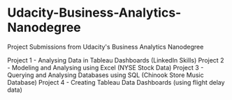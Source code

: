 # Udacity-Business-Analytics-Nanodegree
Project Submissions from Udacity's Business Analytics Nanodegree

Project 1 - Analysing Data in Tableau Dashboards (LinkedIn Skills)
Project 2 - Modeling and Analysing using Excel (NYSE Stock Data)
Project 3 - Querying and Analysing Databases using SQL (Chinook Store Music Database)
Project 4 - Creating Tableau Data Dashboards (using flight delay data)
